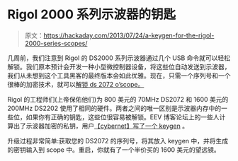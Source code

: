 # Rigol 2000 系列示波器的钥匙

> 原文：<https://hackaday.com/2013/07/24/a-keygen-for-the-rigol-2000-series-scopes/>

几周前，我们注意到 Rigol 的 DS2000 系列示波器通过几个 USB 命令就可以轻松解锁。我们原本预计会开发一种小型微控制器设备，将这些位自动发送到示波器，我们从未想到这个工具黑客的最终版本会如此优雅。现在，只需一个序列号和一个很棒的加密技术，就可以[解锁 ds 2072 o’scope。](http://freneticrapport.blogspot.com/2013/07/raspberry-pi-rigol-ds2072-200mhz.html)

Rigol 的工程师们(上帝保佑他们)为 800 美元的 70MHz DS2072 和 1600 美元的 200MHz DS2202 使用了相同的硬件。两者之间的唯一区别是示波器内存中的一些位，如果你有正确的钥匙，这些位很容易被解锁。EEV 博客论坛上的一些人计算出了示波器加密的私钥，用户[【cybernet】写了一个 keygen](http://www.eevblog.com/forum/testgear/sniffing-the-rigol's-internal-i2c-bus/msg264876/#msg264876) 。

升级过程非常简单:获取您的 DS2072 的序列号，将其放入 keygen 中，并将生成的密钥输入到 scope 中。重启，你就有了一个半价买的 1600 美元的望远镜。